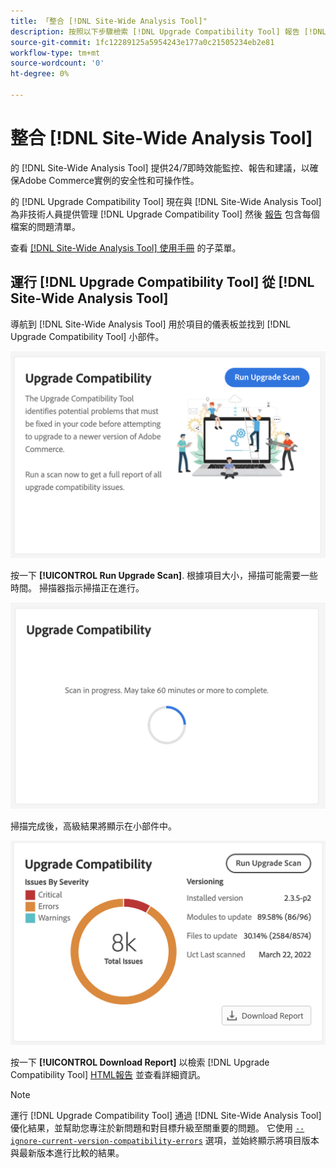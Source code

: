 ```yaml
---
title: 「整合 [!DNL Site-Wide Analysis Tool]"
description: 按照以下步驟檢索 [!DNL Upgrade Compatibility Tool] 報告 [!DNL Site-Wide Analysis Tool] 你的Adobe Commerce項目的儀表板。
source-git-commit: 1fc12289125a5954243e177a0c21505234eb2e81
workflow-type: tm+mt
source-wordcount: '0'
ht-degree: 0%

---
```



# 整合 [!DNL Site-Wide Analysis Tool]

的 [!DNL Site-Wide Analysis Tool] 提供24/7即時效能監控、報告和建議，以確保Adobe Commerce實例的安全性和可操作性。

的 [!DNL Upgrade Compatibility Tool] 現在與 [!DNL Site-Wide Analysis Tool] 為非技術人員提供管理 [!DNL Upgrade Compatibility Tool] 然後 [報告](../upgrade-compatibility-tool/reports.md) 包含每個檔案的問題清單。

查看 [[!DNL Site-Wide Analysis Tool] 使用手冊](https://docs.magento.com/user-guide/reports/site-wide-analysis-tool.html) 的子菜單。

## 運行 [!DNL Upgrade Compatibility Tool] 從 [!DNL Site-Wide Analysis Tool]

導航到 [!DNL Site-Wide Analysis Tool] 用於項目的儀表板並找到 [!DNL Upgrade Compatibility Tool] 小部件。

![UCT SWAT小部件 — 初始](../../assets/upgrade-guide/uct-swat-initial.png)

按一下 **[!UICONTROL Run Upgrade Scan]**. 根據項目大小，掃描可能需要一些時間。 掃描器指示掃描正在進行。

![UCT SWAT小部件 — 正在進行](../../assets/upgrade-guide/uct-swat-progress.png)

掃描完成後，高級結果將顯示在小部件中。

![UCT SWAT構件 — 結果](../../assets/upgrade-guide/uct-swat-results.png)

按一下 **[!UICONTROL Download Report]** 以檢索 [!DNL Upgrade Compatibility Tool] [HTML報告](../upgrade-compatibility-tool/reports.md#html-report) 並查看詳細資訊。


>[!NOTE]
>
> 運行 [!DNL Upgrade Compatibility Tool] 通過 [!DNL Site-Wide Analysis Tool] 優化結果，並幫助您專注於新問題和對目標升級至關重要的問題。 它使用 [`--ignore-current-version-compatibility-errors`](run.md#optimize-your-results) 選項，並始終顯示將項目版本與最新版本進行比較的結果。

